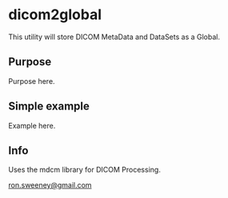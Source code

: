# dicom2global 

This utility will store DICOM MetaData and DataSets as a Global. 

## Purpose

Purpose here.

## Simple example

Example here.

## Info

Uses the mdcm library for DICOM Processing.

ron.sweeney@gmail.com 
